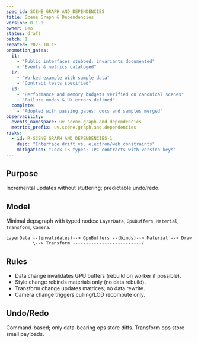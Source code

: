 ```yaml
---
spec_id: SCENE_GRAPH_AND_DEPENDENCIES
title: Scene Graph & Dependencies
version: 0.1.0
owner: Leo
status: draft
batch: 1
created: 2025-10-15
promotion_gates:
  i1:
    - "Public interfaces stubbed; invariants documented"
    - "Events & metrics cataloged"
  i2:
    - "Worked example with sample data"
    - "Contract tests specified"
  i3:
    - "Performance and memory budgets verified on canonical scenes"
    - "Failure modes & UX errors defined"
  complete:
    - "Adopted with passing gates; docs and samples merged"
observability:
  events_namespace: uv.scene.graph.and.dependencies
  metrics_prefix: uv.scene.graph.and.dependencies
risks:
  - id: R-SCENE_GRAPH_AND_DEPENDENCIES-1
    desc: "Interface drift vs. electron/web constraints"
    mitigation: "Lock TS types; IPC contracts with version keys"
---
```


## Purpose
Incremental updates without stuttering; predictable undo/redo.

## Model
Minimal depsgraph with typed nodes: `LayerData`, `GpuBuffers`, `Material`, `Transform`, `Camera`.

```
LayerData --(invalidates)--> GpuBuffers --(binds)--> Material --> Draw
          \--> Transform --------------------------/
```

## Rules
- Data change invalidates GPU buffers (rebuild on worker if possible).
- Style change rebinds materials only (no data rebuild).
- Transform change updates matrices; no data rewrite.
- Camera change triggers culling/LOD recompute only.

## Undo/Redo
Command-based; only data-bearing ops store diffs. Transform ops store small payloads.
